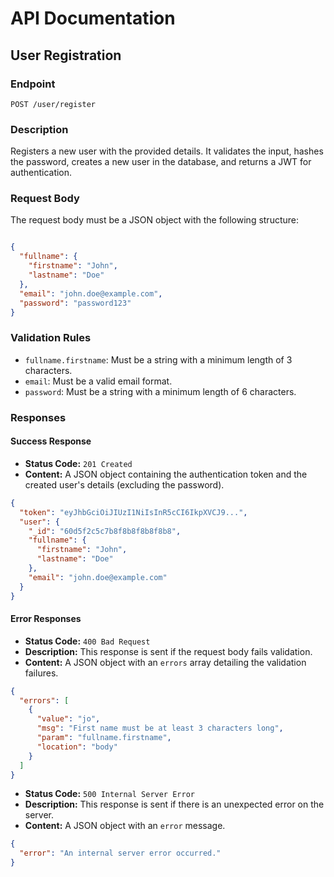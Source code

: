 # API Documentation

## User Registration

### Endpoint

`POST /user/register`

### Description

Registers a new user with the provided details. It validates the input, hashes the password, creates a new user in the database, and returns a JWT for authentication.

### Request Body

The request body must be a JSON object with the following structure:

```json

{
  "fullname": {
    "firstname": "John",
    "lastname": "Doe"
  },
  "email": "john.doe@example.com",
  "password": "password123"
}
```

### Validation Rules

- `fullname.firstname`: Must be a string with a minimum length of 3 characters.
- `email`: Must be a valid email format.
- `password`: Must be a string with a minimum length of 6 characters.

### Responses

#### Success Response

- **Status Code:** `201 Created`
- **Content:** A JSON object containing the authentication token and the created user's details (excluding the password).

```json
{
  "token": "eyJhbGciOiJIUzI1NiIsInR5cCI6IkpXVCJ9...",
  "user": {
    "_id": "60d5f2c5c7b8f8b8f8b8f8b8",
    "fullname": {
      "firstname": "John",
      "lastname": "Doe"
    },
    "email": "john.doe@example.com"
  }
}
```

#### Error Responses

- **Status Code:** `400 Bad Request`
- **Description:** This response is sent if the request body fails validation.
- **Content:** A JSON object with an `errors` array detailing the validation failures.

```json
{
  "errors": [
    {
      "value": "jo",
      "msg": "First name must be at least 3 characters long",
      "param": "fullname.firstname",
      "location": "body"
    }
  ]
}
```

- **Status Code:** `500 Internal Server Error`
- **Description:** This response is sent if there is an unexpected error on the server.
- **Content:** A JSON object with an `error` message.

```json
{
  "error": "An internal server error occurred."
}
```
